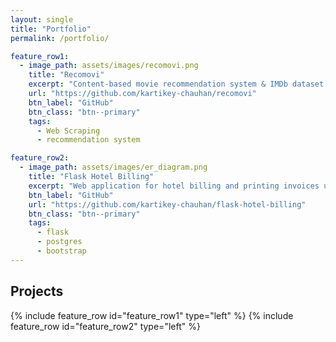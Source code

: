 ```yaml
---
layout: single
title: "Portfolio"
permalink: /portfolio/

feature_row1:
  - image_path: assets/images/recomovi.png
    title: "Recomovi"
    excerpt: "Content-based movie recommendation system & IMDb dataset generator written in Python"
    url: "https://github.com/kartikey-chauhan/recomovi"
    btn_label: "GitHub"
    btn_class: "btn--primary"
    tags:
      - Web Scraping
      - recommendation system

feature_row2:
  - image_path: assets/images/er_diagram.png
    title: "Flask Hotel Billing"
    excerpt: "Web application for hotel billing and printing invoices using Flask and PostgresSQL"
    btn_label: "GitHub"
    url: "https://github.com/kartikey-chauhan/flask-hotel-billing"
    btn_class: "btn--primary"
    tags:
      - flask
      - postgres
      - bootstrap
---
```


## Projects

{% include feature_row id="feature_row1" type="left" %}
{% include feature_row id="feature_row2" type="left" %}
